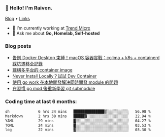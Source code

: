 <!-- ![Codewars](https://www.codewars.com/users/omegaatt36/badges/small) -->
### 👋 Hello! I'm Raiven.
[Blog](https://www.omegaatt.com) • [Links](https://link.omegaatt.com)

- 🔭 I’m currently working at [Trend Micro](https://www.trendmicro.com)
- 💬 Ask me about **Go, Homelab, Self-hosted**

### Blog posts
<!-- BLOG-POST-LIST:START -->
- [告別 Docker Desktop 束縛！macOS 容器實戰：colima + k8s + containerd 踩坑遷移全記錄](https://www.omegaatt.com/blogs/develop/2025/colima_docker_alternative_on_macos/)
- [建構多平台的 container image](https://www.omegaatt.com/blogs/develop/2025/building_multiple_platform_container_image/)
- [Never Install Locally？試試 Dev Container](https://www.omegaatt.com/blogs/develop/2025/dev_container/)
- [使用 go work 在本地開發解決同時開發 module 的問題](https://www.omegaatt.com/blogs/develop/2025/go_module_and_go_work/)
- [在習慣 go mod 後重新學習 git submodule](https://www.omegaatt.com/blogs/develop/2025/git_submodule_turorial/)
<!-- BLOG-POST-LIST:END -->

### Coding time at last 6 months:
<!--START_SECTION:waka-->

```txt
sh             6 hrs 34 mins   ██████████████▒░░░░░░░░░░   56.98 %
Markdown       2 hrs 38 mins   █████▓░░░░░░░░░░░░░░░░░░░   22.94 %
YAML           29 mins         █░░░░░░░░░░░░░░░░░░░░░░░░   04.27 %
TOML           24 mins         █░░░░░░░░░░░░░░░░░░░░░░░░   03.53 %
log            22 mins         ▓░░░░░░░░░░░░░░░░░░░░░░░░   03.30 %
```

<!--END_SECTION:waka-->
